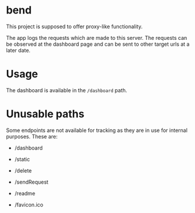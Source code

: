 # bend

This project is supposed to offer proxy-like functionality.

The app logs the requests which are made to this server. 
The requests can be observed at the dashboard page and can be sent to other target urls at a later date.

# Usage
The dashboard is available in the `/dashboard` path.

# Unusable paths
Some endpoints are not available for tracking as they are in use for internal purposes. These are:

* /dashboard
  
* /static

* /delete
  
* /sendRequest
  
* /readme
  
* /favicon.ico




